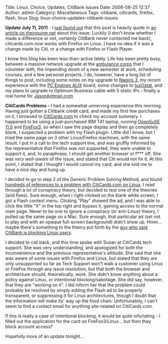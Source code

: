 Title: Linux, Choice, Updates, CitiBank issues
Date: 2008-08-25 12:37
Author: admin
Category: Miscellaneous
Tags: citibank, citicards, firefox, flash, linux
Slug: linux-choice-updates-citibank-issues

**Update July 11, 2011** - I [just found
out](/2011/07/article-on-theinquirer-net/) that this post is heavily
quote in [an article on
theinquirer.net](http://www.theinquirer.net/inquirer/news/1026958/citibank-infuriating-customers-linux-hostile-site)
about this issue. Luckily (I don't know whether I made a difference or
not, certainly CitiBank never contacted me back), citicards.com now
works with Firefox on Linux. I have no idea if it was a change made by
Citi, or a change with Firefox or Flash Player.

I know this blog has been less-than-active lately. Life has been pretty
busy, between a massive network upgrade at the [ambulance
corps](http://www.midlandparkambulance.com) that I volunteer with, the
impending doom of a new semester at work, scheduling courses, and a few
personal projects. I do, however, have a long list of things to post,
including some notes on my upgrade to [Nagios 3](http://www.nagios.org),
my recent experience with the [PC Engines
ALIX](http://www.pcengines.ch/alix.htm) board, some changes to
[tuxOstat](http://tuxostat.jasonantman.com), and my plans to upgrade to
Optimum Business cable with 5 static IPs - finally a real home for
[JasonAntman.com](http://www.jasonantman.com).

**CitiCards Problems -** I had a somewhat unnerving experience this
morning. Having just gotten a Citibank credit card, and made my first
few purchases on it, I browsed to
[CitiCards.com](https://www.citicards.com) to check my account summary.
I happened to be using a just-purchased IBM T41 laptop, running
[OpenSuSE 11.0](http://www.opensuse.org) and
[FireFox3](http://www.getfirefox.com), so when I saw the page display
and then go completely blank, I suspected a problem with my Flash
plugin. Little did I know, but I tried the same page on 3 other
Linux/Firefox machines, with the same result. I put in a call to the
tech support line, and was gruffly informed by the representative that
Firefox was not supported, they were unable to support it, and, to
paraphrase, I should get another browser or f\*\*\* off. She was *very
well-aware* of the issue, and stated that Citi would not fix it. At this
point, I stated that I thought I would cancel my card, and she told me
to have a nice day and hung up.

I decided to go to step 2 of the Generic Problem Solving
Method,
and found [hundreds of references to a problem with CitiCards.com on
Linux](http://www.google.com/search?hl=en&q=citicards.com+linux&btnG=Google+Search).
I read through a lot of conspiracy theory, but decided to test one of
the theories (and fixes). Sure enough, when I right-clicked on the blank
white screen, I got a Flash context menu. Clicking "Play" showed the ad,
and I was able to click the little "X" in the top right and bypass it,
gaining access to the normal main page. Never to be one to ignore a
conspiracy (or anti-Linux) theory, I pulled up the same page on a Mac.
Sure enough, that particular ad (set not to play and with an opaque
full-screen background) didn't show up. Hmm... maybe there's something
to the theory put forth by the [guy who said CitiBank is blocking Linux
users](http://stealcode.blogspot.com/2008/07/citibank-doesnt-like-linuxubuntu_27.html).

I decided to call back, and this time spoke with Susan at CitiCards tech
support. She was very understanding, and apologized for both the
inconvenience and the previous representative's attitude. She said that
she was aware of some issues with Firefox and Linux, but stated that
they are only unsupported so far as Tech Support won't walk a customer
using Linux or FireFox through any issue resolution, but that both the
browser and architecture should, theoretically, work. She didn't know
anything about a policy against Linux, or intentional blocking/sabotage.
She did say, however, that they are "working on it". I did inform her
that the problem could probably be resolved by simply editing the Flash
ad to be properly transparent, or suppressing it for Linux
architectures, though I doubt that the information will make its' way up
the food chain. Unfortunately, I can't seem to find a contact email for
anything site-related on CitiCards.com.

If this is really a case of intentional blocking, it would be quite
infuriating - I filled out the application for the card on
FireFox3/Linux... but then they block account access?

Hopefully more of an update tonight...
